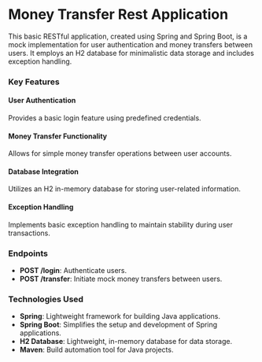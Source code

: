 # Money Transfer Rest Application
This basic RESTful application, created using Spring and Spring Boot, is a mock implementation for user authentication and money transfers between users. It employs an H2 database for minimalistic data storage and includes exception handling.

### Key Features
#### User Authentication
Provides a basic login feature using predefined credentials.
#### Money Transfer Functionality
Allows for simple money transfer operations between user accounts.
#### Database Integration
Utilizes an H2 in-memory database for storing user-related information.
#### Exception Handling
Implements basic exception handling to maintain stability during user transactions.

### Endpoints
* **POST /login**: Authenticate users.
* **POST /transfer**: Initiate mock money transfers between users.

### Technologies Used
* **Spring**: Lightweight framework for building Java applications.
* **Spring Boot**: Simplifies the setup and development of Spring applications.
* **H2 Database**: Lightweight, in-memory database for data storage.
* **Maven**: Build automation tool for Java projects.